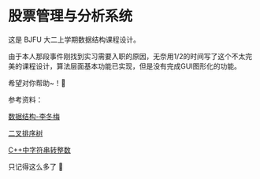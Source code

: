 # 股票管理与分析系统

这是 BJFU 大二上学期数据结构课程设计。

由于本人那段事件刚找到实习需要入职的原因，无奈用1/2的时间写了这个不太完美的课程设计，算法层面基本功能已实现，但是没有完成GUI图形化的功能。

希望对你帮助~！🍉



参考资料：

[数据结构-李冬梅](https://book.douban.com/subject/26713328/)

[二叉排序树](https://www.cnblogs.com/linfangnan/p/12958068.html)

[C++中字符串转整数](https://chinese.freecodecamp.org/news/string-to-int-in-c-how-to-convert-a-string-to-an-integer-example/)

只记得这么多了  🎉
